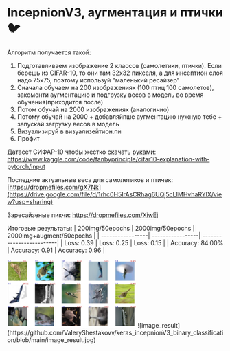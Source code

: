 # IncepnionV3, аугментация и птички 🐦

Алгоритм получается такой:
1) Подготавливаем изображение 2 классов (самолетики, птички). 
Если берешь из CIFAR-10, то они там 32х32 пикселя, а для инсептион слоя надо 75х75, поэтому используй "маленький ресайзер"
2) Сначала обучаем на 200 изображениях (100 птиц 100 самолетов), закоменти аугментацию и подгрузку весов в модель во время обучения(приходится после)
3) Потом обучай на 2000 изображениях (аналогично)
4) Потому обучай на 2000 + добавляйпше  аугментацию нужную тебе + запускай загрузку весов в модель
6) Визуализируй в визуализейтион.пи
7) Профит

Датасет СИФАР-10 чтобы жестко скачать руками:
https://www.kaggle.com/code/fanbyprinciple/cifar10-explanation-with-pytorch/input

Последние актуальные веса для самолетиков и птичек:
[https://dropmefiles.com/gX7Nk](https://drive.google.com/file/d/1rhc0H5IrAsCRhag6UQj5cLIMHvhaRYlX/view?usp=sharing)

Заресайзеные пикчи:
[https://dropmefiles.com/XiwEj
](https://drive.google.com/file/d/1jGEcZSnmTruygm20Yz9fIIGwdahSFHM3/view?usp=sharing)

Итоговые результаты:
| 200img/50epochs  | 2000img/50epochs | 2000img+augment/50epochs |
| -----------------| -----------------| -------------------------|
|    Loss: 0.39    |   Loss: 0.25     |         Loss: 0.15       |
| Accuracy: 84.00% | Accuracy: 0.91   |       Accuracy: 0.96     |

<img src="https://github.com/ValeryShestakovv/keras_incepnionV3_binary_classification/blob/main/image_result.jpg" width="300">
![image_result](https://github.com/ValeryShestakovv/keras_incepnionV3_binary_classification/blob/main/image_result.jpg)
